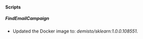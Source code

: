 
#### Scripts

##### FindEmailCampaign
- Updated the Docker image to: *demisto/sklearn:1.0.0.108551*.


